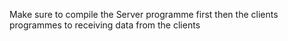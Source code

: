 Make sure to compile the Server programme first then the clients programmes to receiving data from the clients
